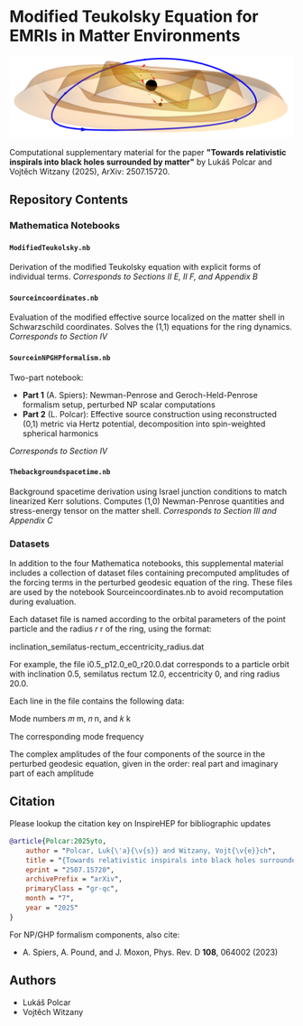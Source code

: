 # Modified Teukolsky Equation for EMRIs in Matter Environments

![EMRI in environment](deformedringwaves.png)

Computational supplementary material for the paper **"Towards relativistic inspirals into black holes surrounded by matter"** by Lukáš Polcar and Vojtěch Witzany (2025), ArXiv: 2507.15720.

## Repository Contents

### Mathematica Notebooks

#### `ModifiedTeukolsky.nb`
Derivation of the modified Teukolsky equation with explicit forms of individual terms.
*Corresponds to Sections II E, II F, and Appendix B*

#### `Sourceincoordinates.nb`
Evaluation of the modified effective source localized on the matter shell in Schwarzschild coordinates. Solves the (1,1) equations for the ring dynamics.
*Corresponds to Section IV*

#### `SourceinNPGHPformalism.nb`
Two-part notebook:
- **Part 1** (A. Spiers): Newman-Penrose and Geroch-Held-Penrose formalism setup, perturbed NP scalar computations
- **Part 2** (L. Polcar): Effective source construction using reconstructed (0,1) metric via Hertz potential, decomposition into spin-weighted spherical harmonics

*Corresponds to Section IV*

#### `Thebackgroundspacetime.nb`
Background spacetime derivation using Israel junction conditions to match linearized Kerr solutions. Computes (1,0) Newman-Penrose quantities and stress-energy tensor on the matter shell.
*Corresponds to Section III and Appendix C*

### Datasets

In addition to the four Mathematica notebooks, this supplemental material includes a collection of dataset files containing precomputed amplitudes of the forcing terms in the perturbed geodesic equation of the ring. These files are used by the notebook Sourceincoordinates.nb to avoid recomputation during evaluation.

Each dataset file is named according to the orbital parameters of the point particle and the radius 
𝑟
r of the ring, using the format:

inclination_semilatus-rectum_eccentricity_radius.dat

For example, the file i0.5_p12.0_e0_r20.0.dat corresponds to a particle orbit with inclination 0.5, semilatus rectum 12.0, eccentricity 0, and ring radius 20.0.

Each line in the file contains the following data:

Mode numbers 
𝑚
m, 
𝑛
n, and 
𝑘
k

The corresponding mode frequency

The complex amplitudes of the four components of the source in the perturbed geodesic equation, given in the order: real part and imaginary part of each amplitude

## Citation

Please lookup the citation key on InspireHEP for bibliographic updates

```bibtex
@article{Polcar:2025yto,
    author = "Polcar, Luk{\'a}{\v{s}} and Witzany, Vojt{\v{e}}ch",
    title = "{Towards relativistic inspirals into black holes surrounded by matter}",
    eprint = "2507.15720",
    archivePrefix = "arXiv",
    primaryClass = "gr-qc",
    month = "7",
    year = "2025"
}

```

For NP/GHP formalism components, also cite:
- A. Spiers, A. Pound, and J. Moxon, Phys. Rev. D **108**, 064002 (2023)

## Authors

- Lukáš Polcar
- Vojtěch Witzany  
